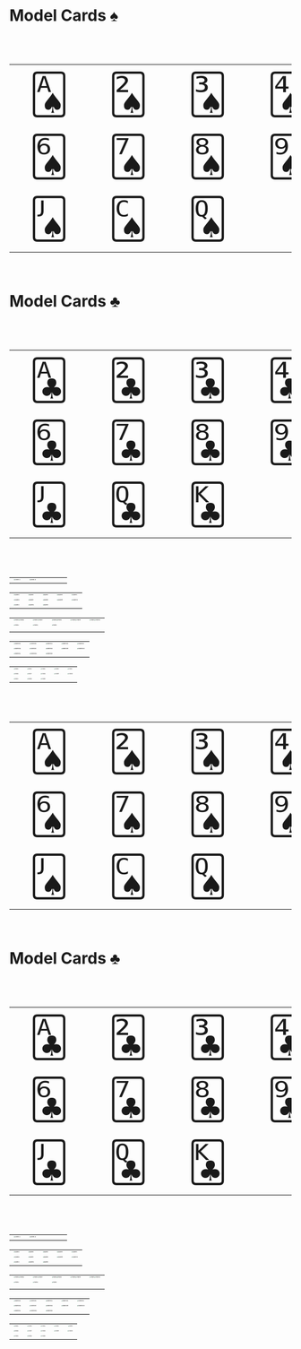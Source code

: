 # Model Cards ♠
<table style="font-size: 5em;">
  <tr>
    <td>🂡</td>
    <td>🂢</td>
    <td>🂣</td>
    <td>🂤</td>
    <td>🂥</td>
  </tr>
  <tr>
    <td>🂦</td>
    <td>🂧</td>
    <td>🂨</td>
    <td>🂩</td>
    <td>🂪</td>
  </tr>
  <tr>
    <td>🂫</td>
    <td>🂬</td>
    <td>🂭</td>
    <td>&nbsp;</td>
    <td>&nbsp;</td>
  </tr>
</table>

# Model Cards ♣
<table style="font-size: 5em;">
  <tr>
    <td>🃑</td>
    <td>🃒</td>
    <td>🃓</td>
    <td>🃔</td>
    <td>🃕</td>
  </tr>
  <tr>
    <td>🃖</td>
    <td>🃗</td>
    <td>🃘</td>
    <td>🃙</td>
    <td>🃚</td>
  </tr>
  <tr>
    <td>🃛</td>
    <td>🃝</td>
    <td>🃞</td>
    <td>&nbsp;</td>
    <td>&nbsp;</td>
  </tr>
</table>



|                                                                                                                                      |                                                                                                                                      |      |      |      |
|--------------------------------------------------------------------------------------------------------------------------------------|--------------------------------------------------------------------------------------------------------------------------------------| ---- | ---- | ---- |
| <img src="https://github.com/isLinXu/issues/assets/59380685/853ae90f-f983-4d8e-9ee8-82cef356543a" alt="JOKER-A" style="zoom:13%;" /> | <img src="https://github.com/isLinXu/issues/assets/59380685/dfd0867f-91bc-4d14-bb55-85eab49088a5" alt="JOKER-B" style="zoom:13%;" /> |      |      |      |


|                                                                                                                                     |                                                                                                                                     |                                                                                                                                     |                                                                                                                                     |                                                                                                                                      |
|-------------------------------------------------------------------------------------------------------------------------------------|-------------------------------------------------------------------------------------------------------------------------------------|-------------------------------------------------------------------------------------------------------------------------------------|-------------------------------------------------------------------------------------------------------------------------------------|--------------------------------------------------------------------------------------------------------------------------------------|
| <img src="https://github.com/isLinXu/issues/assets/59380685/4ab8042e-ebd1-480f-8c98-53d6b0be229a" alt="SpadeA" style="zoom:13%;" /> | <img src="https://github.com/isLinXu/issues/assets/59380685/4560225b-d6e2-42ff-bfb6-28204c02240e" alt="Spade2" style="zoom:13%;" /> | <img src="https://github.com/isLinXu/issues/assets/59380685/afcd311d-694e-4641-9b1e-2fd2ace86d98" alt="Spade3" style="zoom:13%;" /> | <img src="https://github.com/isLinXu/issues/assets/59380685/e5c636db-31ee-4d88-bd45-a16233eb38a0" alt="Spade4" style="zoom:13%;" /> | <img src="https://github.com/isLinXu/issues/assets/59380685/70822edc-c038-47db-8d98-bfa5eae6b442" alt="Spade5" style="zoom:13%;" />  |
| <img src="https://github.com/isLinXu/issues/assets/59380685/c21aca28-1cd1-4575-8c60-8cbe16ce2ce0" alt="Spade6" style="zoom:13%;" /> | <img src="https://github.com/isLinXu/issues/assets/59380685/40fe5c2d-d246-44d7-8315-78cee11b822d" alt="Spade7" style="zoom:13%;" /> | <img src="https://github.com/isLinXu/issues/assets/59380685/60e4c6d9-8280-41be-af6b-f332deab6725" alt="Spade8" style="zoom:13%;" /> | <img src="https://github.com/isLinXu/issues/assets/59380685/59d284c8-d9fe-4282-8166-c846ad39a539" alt="Spade9" style="zoom:13%;" /> | <img src="https://github.com/isLinXu/issues/assets/59380685/7d6c84b7-e576-41ff-b52c-770591d9963a" alt="Spade10" style="zoom:13%;" /> |
| <img src="https://github.com/isLinXu/issues/assets/59380685/8815ca4f-a6ee-424c-a75e-4679887d5c6f" alt="SpadeJ" style="zoom:13%;" /> | <img src="https://github.com/isLinXu/issues/assets/59380685/06f9111b-6ac7-4494-8f92-37beefb98e46" alt="SpadeQ" style="zoom:13%;" /> | <img src="https://github.com/isLinXu/issues/assets/59380685/419973d4-dbdd-48b8-9050-5ec02944a8db" alt="SpadeK" style="zoom:13%;" /> |                                                                                                                                     |                                                                                                                                      |




|                                                                                                                                                                                                                                                                        |                                                                                                                                                                                                                                                                        |                                                                                                                                                                                                                                                                        |                                                                                                                                                                                                                                                                        |                                                                                                                                                                                                                                                                         |
|------------------------------------------------------------------------------------------------------------------------------------------------------------------------------------------------------------------------------------------------------------------------|------------------------------------------------------------------------------------------------------------------------------------------------------------------------------------------------------------------------------------------------------------------------|------------------------------------------------------------------------------------------------------------------------------------------------------------------------------------------------------------------------------------------------------------------------|------------------------------------------------------------------------------------------------------------------------------------------------------------------------------------------------------------------------------------------------------------------------|-------------------------------------------------------------------------------------------------------------------------------------------------------------------------------------------------------------------------------------------------------------------------|
| <img src="https://github.com/isLinXu/issues/assets/59380685/68e9d14d-2ca1-40ac-8e55-47587bc6bec2" alt="HeartA" style="zoom:13%;" /><img src="https://github.com/isLinXu/issues/assets/59380685/cbd1953b-506c-4680-a378-d018152372b7" alt="Heart6" style="zoom:13%;" /> | <img src="https://github.com/isLinXu/issues/assets/59380685/13655128-0324-4bcc-ad3b-2309edfaf144" alt="Heart2" style="zoom:13%;" /><img src="https://github.com/isLinXu/issues/assets/59380685/2a2170a5-cabe-4adc-a166-3d88da6ab075" alt="Heart7" style="zoom:13%;" /> | <img src="https://github.com/isLinXu/issues/assets/59380685/e330d80f-4bde-4da0-bfcf-7a4c8cdd286c" alt="Heart3" style="zoom:13%;" /><img src="https://github.com/isLinXu/issues/assets/59380685/b7124aa9-750d-444d-afe5-5bf2c7c79803" alt="Heart8" style="zoom:13%;" /> | <img src="https://github.com/isLinXu/issues/assets/59380685/2d21a5c3-ebad-4dbb-9c2f-d6e6f0ec59ab" alt="Heart4" style="zoom:13%;" /><img src="https://github.com/isLinXu/issues/assets/59380685/441deba6-8eff-4dc6-a9e6-2699aa89f3e3" alt="Heart9" style="zoom:13%;" /> | <img src="https://github.com/isLinXu/issues/assets/59380685/4f37f2ff-b498-46c2-a421-1e07dd06dad4" alt="Heart5" style="zoom:13%;" /><img src="https://github.com/isLinXu/issues/assets/59380685/76b31f87-a37e-4e2a-966b-3cf998b533b1" alt="Heart10" style="zoom:13%;" /> |
| <img src="https://github.com/isLinXu/issues/assets/59380685/f9f22459-9f1e-4779-881b-03b799be2381" alt="HeartJ" style="zoom:13%;" />                                                                                                                                    | <img src="https://github.com/isLinXu/issues/assets/59380685/fd0b0214-d85a-4ebd-9d5e-315ff1f9a02c" alt="HeartQ" style="zoom:13%;" />                                                                                                                                    | <img src="https://github.com/isLinXu/issues/assets/59380685/ed4cc0bd-27e4-4030-bd93-044d994125b4" alt="HeartK" style="zoom:13%;" />                                                                                                                                    |                                                                                                                                                                                                                                                                        |                                                                                                                                                                                                                                                                         |
|                                                                                                                                                                                                                                                                        |                                                                                                                                                                                                                                                                        |                                                                                                                                                                                                                                                                        |                                                                                                                                                                                                                                                                        |                                                                                                                                                                                                                                                                         |


|                                                                                                                                       |                                                                                                                                       |                                                                                                                                       |                                                                                                                                       |                                                                                                                                        |
|---------------------------------------------------------------------------------------------------------------------------------------|---------------------------------------------------------------------------------------------------------------------------------------|---------------------------------------------------------------------------------------------------------------------------------------|---------------------------------------------------------------------------------------------------------------------------------------|----------------------------------------------------------------------------------------------------------------------------------------|
| <img src="https://github.com/isLinXu/issues/assets/59380685/09a83a0d-2d8d-44b2-8774-2e0ecd54f50c" alt="DiamondA" style="zoom:13%;" /> | <img src="https://github.com/isLinXu/issues/assets/59380685/da3fe207-a170-4aaa-b2c4-dcfa18083ff9" alt="Diamond2" style="zoom:13%;" /> | <img src="https://github.com/isLinXu/issues/assets/59380685/b38cd35d-4c96-4b34-85ae-a17e9f18631b" alt="Diamond3" style="zoom:13%;" /> | <img src="https://github.com/isLinXu/issues/assets/59380685/7196e478-0939-47fc-9d7e-9b5758904f4f" alt="Diamond4" style="zoom:13%;" /> | <img src="https://github.com/isLinXu/issues/assets/59380685/7e7e2323-afa2-4abc-9266-76c3577415e1" alt="Diamond5" style="zoom:13%;" />  |
| <img src="https://github.com/isLinXu/issues/assets/59380685/a098c52a-e744-4083-bd40-d23fe32b5bcd" alt="Diamond6" style="zoom:13%;" /> | <img src="https://github.com/isLinXu/issues/assets/59380685/54c907ad-fd57-4f6e-8fc5-0c2ea8774745" alt="Diamond7" style="zoom:13%;" /> | <img src="https://github.com/isLinXu/issues/assets/59380685/9dea40fd-b24c-4165-84a2-62135fa28f12" alt="Diamond8" style="zoom:13%;" /> | <img src="https://github.com/isLinXu/issues/assets/59380685/ff1e7184-1b14-4185-ae4b-1bad71af1d10" alt="Diamond9" style="zoom:13%;" /> | <img src="https://github.com/isLinXu/issues/assets/59380685/7be525e6-c728-478e-81e3-90178d39f354" alt="Diamond10" style="zoom:13%;" /> |
| <img src="https://github.com/isLinXu/issues/assets/59380685/231dcb4b-f79e-4510-b683-dfa3861b0d71" alt="DiamondJ" style="zoom:13%;" /> | <img src="https://github.com/isLinXu/issues/assets/59380685/cab405a6-fe9a-49d2-b7f6-b4222046917d" alt="DiamondQ" style="zoom:13%;" /> | <img src="https://github.com/isLinXu/issues/assets/59380685/f9cecb46-26cf-4ffd-a820-f01f6a4ce8a0" alt="DiamondK" style="zoom:13%;" /> |                                                                                                                                       |                                                                                                                                        |


|                                                                                                                                    |                                                                                                                                    |                                                                                                                                    |                                                                                                                                    |                                                                                                                                     |
|------------------------------------------------------------------------------------------------------------------------------------|------------------------------------------------------------------------------------------------------------------------------------|------------------------------------------------------------------------------------------------------------------------------------|------------------------------------------------------------------------------------------------------------------------------------|-------------------------------------------------------------------------------------------------------------------------------------|
| <img src="https://github.com/isLinXu/issues/assets/59380685/25fc6995-b345-434f-a84f-fe1513c71d60" alt="ClubA" style="zoom:13%;" /> | <img src="https://github.com/isLinXu/issues/assets/59380685/698f9ac7-e0be-4a66-81c0-ba795a819045" alt="Club2" style="zoom:13%;" /> | <img src="https://github.com/isLinXu/issues/assets/59380685/9d9190de-8f44-4e7f-9cd5-5845b6319d4b" alt="Club3" style="zoom:13%;" /> | <img src="https://github.com/isLinXu/issues/assets/59380685/ee737a0c-fb49-4c09-8acf-6bc8ac90a116" alt="Club4" style="zoom:13%;" /> | <img src="https://github.com/isLinXu/issues/assets/59380685/7536cbd5-1c0b-47db-9bc9-25992203531e" alt="Club5" style="zoom:13%;" />  |
| <img src="https://github.com/isLinXu/issues/assets/59380685/ce8cf4d7-ab29-499d-9ee0-6739b8e8b8cc" alt="Club6" style="zoom:13%;" /> | <img src="https://github.com/isLinXu/issues/assets/59380685/1e805ea2-3231-42fa-a60e-d2157c4c51b1" alt="Club7" style="zoom:13%;" /> | <img src="https://github.com/isLinXu/issues/assets/59380685/b2e95571-f288-4a1b-a062-4e7a587e80bc" alt="Club8" style="zoom:13%;" /> | <img src="https://github.com/isLinXu/issues/assets/59380685/96cc0379-4b18-40b4-9b88-43af2646d06b" alt="Club9" style="zoom:13%;" /> | <img src="https://github.com/isLinXu/issues/assets/59380685/537b7869-ddff-4137-8076-bb5adedb875b" alt="Club10" style="zoom:13%;" /> |
| <img src="https://github.com/isLinXu/issues/assets/59380685/6d36d1b3-a040-46fd-93be-606a1525794d" alt="ClubJ" style="zoom:13%;" /> | <img src="https://github.com/isLinXu/issues/assets/59380685/efe3c51f-b52f-44e3-8e15-025f93cb1888" alt="ClubQ" style="zoom:13%;" /> | <img src="https://github.com/isLinXu/issues/assets/59380685/cffe3674-e25a-425d-864a-f319514eb304" alt="ClubK" style="zoom:13%;" /> |                                                                                                                                    |                                                                                                                                     |# Model Cards ♠
<table style="font-size: 5em;">
  <tr>
    <td>🂡</td>
    <td>🂢</td>
    <td>🂣</td>
    <td>🂤</td>
    <td>🂥</td>
  </tr>
  <tr>
    <td>🂦</td>
    <td>🂧</td>
    <td>🂨</td>
    <td>🂩</td>
    <td>🂪</td>
  </tr>
  <tr>
    <td>🂫</td>
    <td>🂬</td>
    <td>🂭</td>
    <td>&nbsp;</td>
    <td>&nbsp;</td>
  </tr>
</table>

# Model Cards ♣
<table style="font-size: 5em;">
  <tr>
    <td>🃑</td>
    <td>🃒</td>
    <td>🃓</td>
    <td>🃔</td>
    <td>🃕</td>
  </tr>
  <tr>
    <td>🃖</td>
    <td>🃗</td>
    <td>🃘</td>
    <td>🃙</td>
    <td>🃚</td>
  </tr>
  <tr>
    <td>🃛</td>
    <td>🃝</td>
    <td>🃞</td>
    <td>&nbsp;</td>
    <td>&nbsp;</td>
  </tr>
</table>



|                                                                                                                                      |                                                                                                                                      |      |      |      |
|--------------------------------------------------------------------------------------------------------------------------------------|--------------------------------------------------------------------------------------------------------------------------------------| ---- | ---- | ---- |
| <img src="https://github.com/isLinXu/issues/assets/59380685/853ae90f-f983-4d8e-9ee8-82cef356543a" alt="JOKER-A" style="zoom:13%;" /> | <img src="https://github.com/isLinXu/issues/assets/59380685/dfd0867f-91bc-4d14-bb55-85eab49088a5" alt="JOKER-B" style="zoom:13%;" /> |      |      |      |


|                                                                                                                                     |                                                                                                                                     |                                                                                                                                     |                                                                                                                                     |                                                                                                                                      |
|-------------------------------------------------------------------------------------------------------------------------------------|-------------------------------------------------------------------------------------------------------------------------------------|-------------------------------------------------------------------------------------------------------------------------------------|-------------------------------------------------------------------------------------------------------------------------------------|--------------------------------------------------------------------------------------------------------------------------------------|
| <img src="https://github.com/isLinXu/issues/assets/59380685/4ab8042e-ebd1-480f-8c98-53d6b0be229a" alt="SpadeA" style="zoom:13%;" /> | <img src="https://github.com/isLinXu/issues/assets/59380685/4560225b-d6e2-42ff-bfb6-28204c02240e" alt="Spade2" style="zoom:13%;" /> | <img src="https://github.com/isLinXu/issues/assets/59380685/afcd311d-694e-4641-9b1e-2fd2ace86d98" alt="Spade3" style="zoom:13%;" /> | <img src="https://github.com/isLinXu/issues/assets/59380685/e5c636db-31ee-4d88-bd45-a16233eb38a0" alt="Spade4" style="zoom:13%;" /> | <img src="https://github.com/isLinXu/issues/assets/59380685/70822edc-c038-47db-8d98-bfa5eae6b442" alt="Spade5" style="zoom:13%;" />  |
| <img src="https://github.com/isLinXu/issues/assets/59380685/c21aca28-1cd1-4575-8c60-8cbe16ce2ce0" alt="Spade6" style="zoom:13%;" /> | <img src="https://github.com/isLinXu/issues/assets/59380685/40fe5c2d-d246-44d7-8315-78cee11b822d" alt="Spade7" style="zoom:13%;" /> | <img src="https://github.com/isLinXu/issues/assets/59380685/60e4c6d9-8280-41be-af6b-f332deab6725" alt="Spade8" style="zoom:13%;" /> | <img src="https://github.com/isLinXu/issues/assets/59380685/59d284c8-d9fe-4282-8166-c846ad39a539" alt="Spade9" style="zoom:13%;" /> | <img src="https://github.com/isLinXu/issues/assets/59380685/7d6c84b7-e576-41ff-b52c-770591d9963a" alt="Spade10" style="zoom:13%;" /> |
| <img src="https://github.com/isLinXu/issues/assets/59380685/8815ca4f-a6ee-424c-a75e-4679887d5c6f" alt="SpadeJ" style="zoom:13%;" /> | <img src="https://github.com/isLinXu/issues/assets/59380685/06f9111b-6ac7-4494-8f92-37beefb98e46" alt="SpadeQ" style="zoom:13%;" /> | <img src="https://github.com/isLinXu/issues/assets/59380685/419973d4-dbdd-48b8-9050-5ec02944a8db" alt="SpadeK" style="zoom:13%;" /> |                                                                                                                                     |                                                                                                                                      |




|                                                                                                                                                                                                                                                                        |                                                                                                                                                                                                                                                                        |                                                                                                                                                                                                                                                                        |                                                                                                                                                                                                                                                                        |                                                                                                                                                                                                                                                                         |
|------------------------------------------------------------------------------------------------------------------------------------------------------------------------------------------------------------------------------------------------------------------------|------------------------------------------------------------------------------------------------------------------------------------------------------------------------------------------------------------------------------------------------------------------------|------------------------------------------------------------------------------------------------------------------------------------------------------------------------------------------------------------------------------------------------------------------------|------------------------------------------------------------------------------------------------------------------------------------------------------------------------------------------------------------------------------------------------------------------------|-------------------------------------------------------------------------------------------------------------------------------------------------------------------------------------------------------------------------------------------------------------------------|
| <img src="https://github.com/isLinXu/issues/assets/59380685/68e9d14d-2ca1-40ac-8e55-47587bc6bec2" alt="HeartA" style="zoom:13%;" /><img src="https://github.com/isLinXu/issues/assets/59380685/cbd1953b-506c-4680-a378-d018152372b7" alt="Heart6" style="zoom:13%;" /> | <img src="https://github.com/isLinXu/issues/assets/59380685/13655128-0324-4bcc-ad3b-2309edfaf144" alt="Heart2" style="zoom:13%;" /><img src="https://github.com/isLinXu/issues/assets/59380685/2a2170a5-cabe-4adc-a166-3d88da6ab075" alt="Heart7" style="zoom:13%;" /> | <img src="https://github.com/isLinXu/issues/assets/59380685/e330d80f-4bde-4da0-bfcf-7a4c8cdd286c" alt="Heart3" style="zoom:13%;" /><img src="https://github.com/isLinXu/issues/assets/59380685/b7124aa9-750d-444d-afe5-5bf2c7c79803" alt="Heart8" style="zoom:13%;" /> | <img src="https://github.com/isLinXu/issues/assets/59380685/2d21a5c3-ebad-4dbb-9c2f-d6e6f0ec59ab" alt="Heart4" style="zoom:13%;" /><img src="https://github.com/isLinXu/issues/assets/59380685/441deba6-8eff-4dc6-a9e6-2699aa89f3e3" alt="Heart9" style="zoom:13%;" /> | <img src="https://github.com/isLinXu/issues/assets/59380685/4f37f2ff-b498-46c2-a421-1e07dd06dad4" alt="Heart5" style="zoom:13%;" /><img src="https://github.com/isLinXu/issues/assets/59380685/76b31f87-a37e-4e2a-966b-3cf998b533b1" alt="Heart10" style="zoom:13%;" /> |
| <img src="https://github.com/isLinXu/issues/assets/59380685/f9f22459-9f1e-4779-881b-03b799be2381" alt="HeartJ" style="zoom:13%;" />                                                                                                                                    | <img src="https://github.com/isLinXu/issues/assets/59380685/fd0b0214-d85a-4ebd-9d5e-315ff1f9a02c" alt="HeartQ" style="zoom:13%;" />                                                                                                                                    | <img src="https://github.com/isLinXu/issues/assets/59380685/ed4cc0bd-27e4-4030-bd93-044d994125b4" alt="HeartK" style="zoom:13%;" />                                                                                                                                    |                                                                                                                                                                                                                                                                        |                                                                                                                                                                                                                                                                         |
|                                                                                                                                                                                                                                                                        |                                                                                                                                                                                                                                                                        |                                                                                                                                                                                                                                                                        |                                                                                                                                                                                                                                                                        |                                                                                                                                                                                                                                                                         |


|                                                                                                                                       |                                                                                                                                       |                                                                                                                                       |                                                                                                                                       |                                                                                                                                        |
|---------------------------------------------------------------------------------------------------------------------------------------|---------------------------------------------------------------------------------------------------------------------------------------|---------------------------------------------------------------------------------------------------------------------------------------|---------------------------------------------------------------------------------------------------------------------------------------|----------------------------------------------------------------------------------------------------------------------------------------|
| <img src="https://github.com/isLinXu/issues/assets/59380685/09a83a0d-2d8d-44b2-8774-2e0ecd54f50c" alt="DiamondA" style="zoom:13%;" /> | <img src="https://github.com/isLinXu/issues/assets/59380685/da3fe207-a170-4aaa-b2c4-dcfa18083ff9" alt="Diamond2" style="zoom:13%;" /> | <img src="https://github.com/isLinXu/issues/assets/59380685/b38cd35d-4c96-4b34-85ae-a17e9f18631b" alt="Diamond3" style="zoom:13%;" /> | <img src="https://github.com/isLinXu/issues/assets/59380685/7196e478-0939-47fc-9d7e-9b5758904f4f" alt="Diamond4" style="zoom:13%;" /> | <img src="https://github.com/isLinXu/issues/assets/59380685/7e7e2323-afa2-4abc-9266-76c3577415e1" alt="Diamond5" style="zoom:13%;" />  |
| <img src="https://github.com/isLinXu/issues/assets/59380685/a098c52a-e744-4083-bd40-d23fe32b5bcd" alt="Diamond6" style="zoom:13%;" /> | <img src="https://github.com/isLinXu/issues/assets/59380685/54c907ad-fd57-4f6e-8fc5-0c2ea8774745" alt="Diamond7" style="zoom:13%;" /> | <img src="https://github.com/isLinXu/issues/assets/59380685/9dea40fd-b24c-4165-84a2-62135fa28f12" alt="Diamond8" style="zoom:13%;" /> | <img src="https://github.com/isLinXu/issues/assets/59380685/ff1e7184-1b14-4185-ae4b-1bad71af1d10" alt="Diamond9" style="zoom:13%;" /> | <img src="https://github.com/isLinXu/issues/assets/59380685/7be525e6-c728-478e-81e3-90178d39f354" alt="Diamond10" style="zoom:13%;" /> |
| <img src="https://github.com/isLinXu/issues/assets/59380685/231dcb4b-f79e-4510-b683-dfa3861b0d71" alt="DiamondJ" style="zoom:13%;" /> | <img src="https://github.com/isLinXu/issues/assets/59380685/cab405a6-fe9a-49d2-b7f6-b4222046917d" alt="DiamondQ" style="zoom:13%;" /> | <img src="https://github.com/isLinXu/issues/assets/59380685/f9cecb46-26cf-4ffd-a820-f01f6a4ce8a0" alt="DiamondK" style="zoom:13%;" /> |                                                                                                                                       |                                                                                                                                        |


|                                                              |                                                              |                                                              |                                                              |                                                              |
| :----------------------------------------------------------: | :----------------------------------------------------------: | :----------------------------------------------------------: | :----------------------------------------------------------: | :----------------------------------------------------------: |
| <img src="https://github.com/isLinXu/issues/assets/59380685/25fc6995-b345-434f-a84f-fe1513c71d60" alt="ClubA" style="zoom:13%;" /> | <img src="https://github.com/isLinXu/issues/assets/59380685/698f9ac7-e0be-4a66-81c0-ba795a819045" alt="Club2" style="zoom:13%;" /> | <img src="https://github.com/isLinXu/issues/assets/59380685/9d9190de-8f44-4e7f-9cd5-5845b6319d4b" alt="Club3" style="zoom:13%;" /> | <img src="https://github.com/isLinXu/issues/assets/59380685/ee737a0c-fb49-4c09-8acf-6bc8ac90a116" alt="Club4" style="zoom:13%;" /> | <img src="https://github.com/isLinXu/issues/assets/59380685/7536cbd5-1c0b-47db-9bc9-25992203531e" alt="Club5" style="zoom:13%;" /> |
| <img src="https://github.com/isLinXu/issues/assets/59380685/ce8cf4d7-ab29-499d-9ee0-6739b8e8b8cc" alt="Club6" style="zoom:13%;" /> | <img src="https://github.com/isLinXu/issues/assets/59380685/1e805ea2-3231-42fa-a60e-d2157c4c51b1" alt="Club7" style="zoom:13%;" /> | <img src="https://github.com/isLinXu/issues/assets/59380685/b2e95571-f288-4a1b-a062-4e7a587e80bc" alt="Club8" style="zoom:13%;" /> | <img src="https://github.com/isLinXu/issues/assets/59380685/96cc0379-4b18-40b4-9b88-43af2646d06b" alt="Club9" style="zoom:13%;" /> | <img src="https://github.com/isLinXu/issues/assets/59380685/537b7869-ddff-4137-8076-bb5adedb875b" alt="Club10" style="zoom:13%;" /> |
| <img src="https://github.com/isLinXu/issues/assets/59380685/6d36d1b3-a040-46fd-93be-606a1525794d" alt="ClubJ" style="zoom:13%;" /> | <img src="https://github.com/isLinXu/issues/assets/59380685/efe3c51f-b52f-44e3-8e15-025f93cb1888" alt="ClubQ" style="zoom:13%;" /> | <img src="https://github.com/isLinXu/issues/assets/59380685/cffe3674-e25a-425d-864a-f319514eb304" alt="ClubK" style="zoom:13%;" /> |                                                              |                                                              |